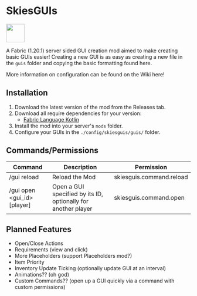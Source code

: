 # SkiesGUIs
<img height="50" src="https://camo.githubusercontent.com/a94064bebbf15dfed1fddf70437ea2ac3521ce55ac85650e35137db9de12979d/68747470733a2f2f692e696d6775722e636f6d2f6331444839564c2e706e67"/>

A Fabric (1.20.1) server sided GUI creation mod aimed to make creating basic GUIs easier! Creating a new GUI is as easy as creating a new file in the `guis` folder and copying the basic formatting found here.

More information on configuration can be found on the Wiki here!

## Installation
1. Download the latest version of the mod from the Releases tab.
2. Download all require dependencies for your version:
   - [Fabric Language Kotlin](https://modrinth.com/mod/fabric-language-kotlin) 
2. Install the mod into your server's `mods` folder.
3. Configure your GUIs in the `./config/skiesguis/guis/` folder.

## Commands/Permissions

| Command                 | Description                                                   | Permission               |
|-------------------------|---------------------------------------------------------------|--------------------------|
| /gui reload             | Reload the Mod                                                | skiesguis.command.reload |
| /gui open <gui_id> [player] | Open a GUI specified by its ID, optionally for another player | skiesguis.command.open   |


## Planned Features
- Open/Close Actions
- Requirements (view and click)
- More Placeholders (support Placeholders mod?)
- Item Priority
- Inventory Update Ticking (optionally update GUI at an interval)
- Animations?? (oh god)
- Custom Commands?? (open up a GUI quickly via a command with custom permissions)
